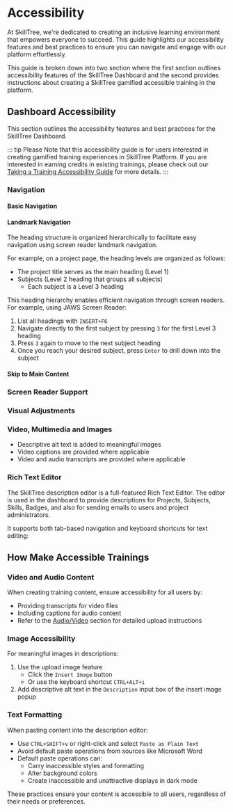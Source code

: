 # Accessibility

At SkillTree, we're dedicated to creating an inclusive learning environment that empowers everyone to succeed. This guide highlights our accessibility features and best practices to ensure you can navigate and engage with our platform effortlessly. 

This guide is broken down into two section where the first section outlines accessibility features of the SkillTree
Dashboard and the second provides instructions about creating a SkillTree gamified accessible training in the platform.

## Dashboard Accessibility

This section outlines the accessibility features and best practices for the SkillTree Dashboard.

::: tip 
Please Note that this accessibility guide is for users interested in creating gamified training experiences in SkillTree Platform. 
If you are interested in earning credits in existing trainings, please check out our [Taking a Training Accessibility Guide](/training-participation/accessibility.html#accessibility) for more details.
:::

### Navigation

#### Basic Navigation
<Content path="/training-participation/common/accessibility-basic-nav.md"/>

#### Landmark Navigation

The heading structure is organized hierarchically to facilitate easy navigation using screen reader landmark navigation.

For example, on a project page, the heading levels are organized as follows:
- The project title serves as the main heading (Level 1)
- Subjects (Level 2 heading that groups all subjects)
    - Each subject is a Level 3 heading

This heading hierarchy enables efficient navigation through screen readers. For example, using JAWS Screen Reader:
1. List all headings with `INSERT+F6`
2. Navigate directly to the first subject by pressing `3` for the first Level 3 heading
3. Press `3` again to move to the next subject heading
4. Once you reach your desired subject, press `Enter` to drill down into the subject

#### Skip to Main Content

<Content path="/training-participation/common/accessibility-skip-to-content.md"/>

### Screen Reader Support

<Content path="/training-participation/common/screen-reader-support.md"/>

### Visual Adjustments

<Content path="/training-participation/common/accessibility-visual-adjustments.md"/>

### Video, Multimedia and Images
 
- Descriptive alt text is added to meaningful images
- Video captions are provided where applicable
- Video and audio transcripts are provided where applicable

### Rich Text Editor

The SkillTree description editor is a full-featured Rich Text Editor. The editor is used in the dashboard to provide
descriptions for Projects, Subjects, Skills, Badges, and also for sending emails to users and project administrators.

It supports both tab-based navigation and keyboard shortcuts for text editing:
<Content path="/dashboard/user-guide/common/rte-features-table.md"/>

## How Make Accessible Trainings

### Video and Audio Content
When creating training content, ensure accessibility for all users by:
- Providing transcripts for video files
- Including captions for audio content
- Refer to the [Audio/Video](/dashboard/user-guide/skills.html#audio-video) section for detailed upload instructions

### Image Accessibility
For meaningful images in descriptions:
1. Use the upload image feature
   - Click the `Insert Image` button
   - Or use the keyboard shortcut `CTRL+ALT+i`
2. Add descriptive alt text in the `Description` input box of the insert image popup

### Text Formatting
When pasting content into the description editor:
- Use `CTRL+SHIFT+v` or right-click and select `Paste as Plain Text`
- Avoid default paste operations from sources like Microsoft Word
- Default paste operations can:
  - Carry inaccessible styles and formatting
  - Alter background colors
  - Create inaccessible and unattractive displays in dark mode

These practices ensure your content is accessible to all users, regardless of their needs or preferences.  


<Content path="/training-participation/common/accessibility-feedback.md"/>
